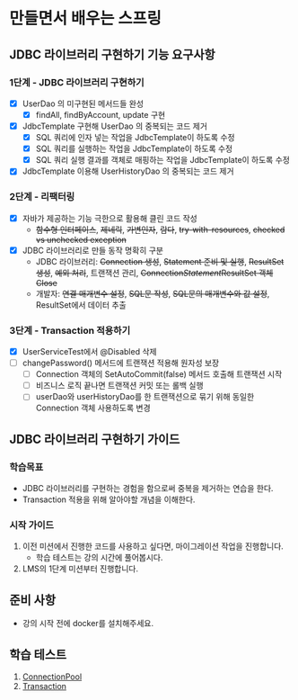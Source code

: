# 만들면서 배우는 스프링

## JDBC 라이브러리 구현하기 기능 요구사항

### 1단계 - JDBC 라이브러리 구현하기

- [x] UserDao 의 미구현된 메서드들 완성
    - [x] findAll, findByAccount, update 구현
- [x] JdbcTemplate 구현해 UserDao 의 중복되는 코드 제거
    - [x] SQL 쿼리에 인자 넣는 작업을 JdbcTemplate이 하도록 수정
    - [x] SQL 쿼리를 실행하는 작업을 JdbcTemplate이 하도록 수정
    - [x] SQL 쿼리 실행 결과를 객체로 매핑하는 작업을 JdbcTemplate이 하도록 수정
- [x] JdbcTemplate 이용해 UserHistoryDao 의 중복되는 코드 제거

### 2단계 - 리팩터링

- [x] 자바가 제공하는 기능 극한으로 활용해 클린 코드 작성
  - ~~함수형 인터페이스~~, ~~제네릭~~, ~~가변인자~~, ~~람다~~, ~~try-with-resources~~, ~~checked vs unchecked exception~~
- [x] JDBC 라이브러리로 만들 동작 명확히 구분
  - JDBC 라이브러리: ~~Connection 생성~~, ~~Statement 준비 및 실행~~, ~~ResultSet 생성~~, ~~예외 처리~~, 트랜잭션 관리, ~~Connection*Statement*ResultSet 객체 Close~~
  - 개발자: ~~연결 매개변수 설정~~, ~~SQL문 작성~~, ~~SQL문의 매개변수와 값 설정~~, ResultSet에서 데이터 추출

### 3단계 - Transaction 적용하기

- [x] UserServiceTest에서 @Disabled 삭제
- [ ] changePassword() 메서드에 트랜잭션 적용해 원자성 보장
  - [ ] Connection 객체의 SetAutoCommit(false) 메서드 호출해 트랜잭션 시작
  - [ ] 비즈니스 로직 끝나면 트랜잭션 커밋 또는 롤백 실행
  - [ ] userDao와 userHistoryDao를 한 트랜잭션으로 묶기 위해 동일한 Connection 객체 사용하도록 변경

## JDBC 라이브러리 구현하기 가이드

### 학습목표

- JDBC 라이브러리를 구현하는 경험을 함으로써 중복을 제거하는 연습을 한다.
- Transaction 적용을 위해 알아야할 개념을 이해한다.

### 시작 가이드

1. 이전 미션에서 진행한 코드를 사용하고 싶다면, 마이그레이션 작업을 진행합니다.
    - 학습 테스트는 강의 시간에 풀어봅시다.
2. LMS의 1단계 미션부터 진행합니다.

## 준비 사항

- 강의 시작 전에 docker를 설치해주세요.

## 학습 테스트

1. [ConnectionPool](study/src/test/java/connectionpool)
2. [Transaction](study/src/test/java/transaction)
